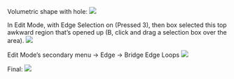 

Volumetric shape with hole:
![](https://i.imgur.com/Gtsg2Mz.png)

In Edit Mode, with Edge Selection on (Pressed 3), then box selected this top awkward region that’s opened up (B, click and drag a selection box over the area).
![](https://i.imgur.com/iXXG6gM.png)

Edit Mode’s secondary menu → Edge → Bridge Edge Loops
![](https://i.imgur.com/at4ctul.png)

Final:
![](https://i.imgur.com/DY68KaM.png)
